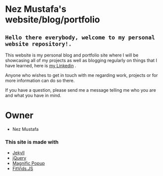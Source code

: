 # Nez Mustafa's website/blog/portfolio
  
## `Hello there everybody, welcome to my personal website repository!.`

This website is my personal blog and portfolio site where I will be showcasing all of my projects as well as blogging regularly on things that I have learned, here is  [my Linkedin](http://vangeltzo.com/) .

Anyone who wishes to get in touch with me regarding work, projects or for more information can do so there.

If you have a question, please send me a message telling me who you are and what you have in mind. 

# Owner
- Nez Mustafa

### This site is made with 
- [Jekyll](http://jekyllrb.com/)
- [jQuery](http://jquery.com/)
- [Magnific Popup](http://dimsemenov.com/plugins/magnific-popup/)
- [FitVids.JS](http://fitvidsjs.com/)
